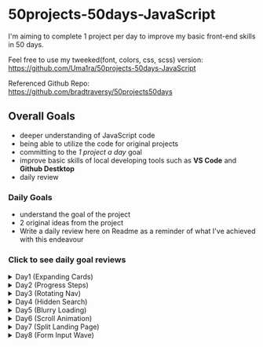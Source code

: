 # 50projects-50days-JavaScript
I'm aiming to complete 1 project per day to improve my basic front-end skills in 50 days.

Feel free to use my tweeked(font, colors, css, scss) version: https://github.com/Uma1ra/50projects-50days-JavaScript

Referenced Github Repo: https://github.com/bradtraversy/50projects50days

## Overall Goals
- deeper understanding of JavaScript code
- being able to utilize the code for original projects
- committing to the *1 project a day* goal
- improve basic skills of local developing tools such as **VS Code** and **Github Destktop**
-  daily review

### Daily Goals
- understand the goal of the project
- 2 original ideas from the project
- Write a daily review here on Readme as a reminder of what I've achieved with this endeavour

### Click to see daily goal reviews
<details>
  <summary>Day1 (Expanding Cards)</summary>
  
  **Things I Learned**
  - how to define multiple classes into a single const 
  - adding and removing classes based on mouseclick event
  - vw(viewport width), recommended due to it's dependency on the viewport rather than it's parent
  - vh(viewport height), same as above
  - font-size(rem), same as above in terms of responsive layouts
  
  **Original Ideas**
  1. website top page
  eg. campaigns (a peek can be enough to want to scroll)
  2. illustrated story
  eg. educational game, storytelling puzzles (easy to flip back for hints and clues, although a lock for new stages or clues would also be added for limited access)
  3. simplr story-telling
  eg. japanese kamishibai (pictures/illustrations/iamges and text could be added to create an original story for kids)
  4. thoughtful gesture
  eg. card-like (to send to loved ones as thoughful gesture for anniversaries and such)
</details>

<details>
  <summary>Day2 (Progress Steps)</summary>

  **Things I Learned**
  - how to center in css, using translateY(-50%)
  - the uses and purpose of ::before
  - :root in css to use repetitive colors with var()
  - calculating and assigning style: width in js
  - conditions to disable buttons
  - getElementById (never used this before)
  - revision on adding events
  - importing font in css
  - font and color make a big difference

  **Original Ideas**
  1. input form progress
  2. to do lists/tasks (for daily routines)
  3. step-by-step manual
</details>

<details>
  <summary>Day3 (Rotating Nav)</summary>
  
  **Things I Learned**
  - giving a class to show effects under specific conditions is js
  - the versatility of transform: translateX (to take out or bring back objects into view)
  - writing :nth in sass format
  - how to define the same folder (~/)
  - using live sass compiler
  
  **Original Ideas**
  1. learning tool (for all ages)
  eg. flash cards, word/image rotate to reveal info underneath
  2. mini-game
  eg. reveal slight clues underneath/random info or trivia that changes everytime it's activated
  3. maybe a dice?

</details>

<details>
  <summary>Day4 (Hidden Search)</summary>
  
  **Things I Learned**
  - how to write in a more sass-like format
  - using calculation for translate
  - was able to write js almost without guidance
  - tweeking css as I want
  
  **Original Ideas**
  1. hidden navigation
  2. hidden text for images (extra info and such)
  3. e-card

</details>

<details>
  <summary>Day5 (Blurry Loading)</summary>
  
  **Things I Learned**
  - math can be searched and used rather than original math(so long as there's basic understanding of the function)
  - rgba can be used for opacity when elements need to be isolated
  - it's very important to check for misspellings when functions don't get called
  
  **Original Ideas**
  1. asthetic loading for websites
  2. to show progress of a quiz(an image can be blurred and become clearer as they answer for a final reveal) 

</details>

<details>
  <summary>Day6 (Scroll Animation)</summary>
  
  **Things I Learned**
  - using inner height method to determine position in the viewport
  - common fallback fonts
  - using transform for eaasing in elements
  - dark color theme
  
  **Original Ideas**
  1. coporate websites
  2. interactive website for kids

</details>

<details>
  <summary>Day7 (Split Landing Page)</summary>
  
  **Things I Learned**
  - mouseenter/mouseleave event
  - css can be written differently and still achieve the same results
  
  **Original Ideas**
  1. coporate website
  2. interactive navigation
  3. showing image or text as extra info or navigation

</details>

<details>
  <summary>Day8 (Form Input Wave)</summary>
  
  **Things I Learned**
  - cubic-bezier(interesting way to add custom animation, found a testing site as well)
  - transition delays using index
  - how to create as easy but stylish form with overlapping labels
  - pointer-event(hadn't ocurred to me)
  
  **Original Ideas**
  1. object movements within a page
  2. navigation panel
  3. waterfall effect of letters after completing a form and revealing results
  (for suspense, campaign surprises, winning) 

</details>